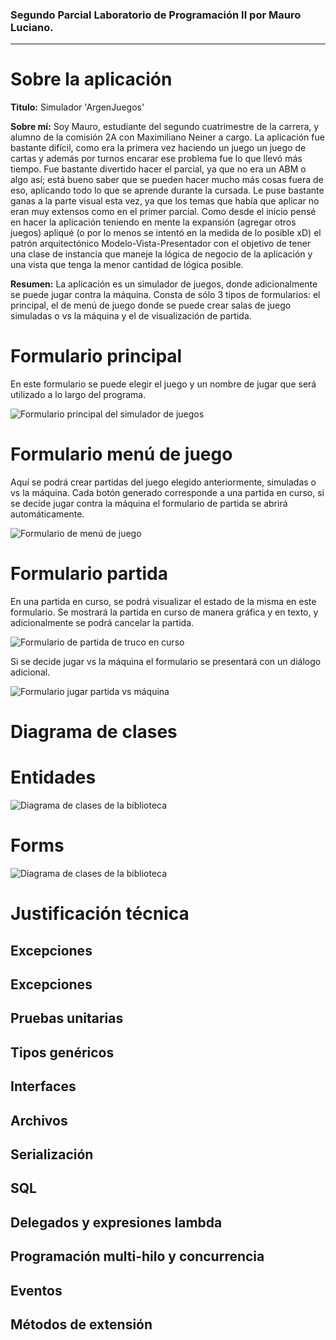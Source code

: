 ### Segundo Parcial Laboratorio de Programación II por Mauro Luciano.
---
# Sobre la aplicación
**Titulo:** Simulador 'ArgenJuegos'

**Sobre mí:** Soy Mauro, estudiante del segundo cuatrimestre de la carrera, y alumno de la comisión 2A con Maximiliano Neiner a cargo. La aplicación fue bastante difícil, como era la primera vez haciendo un juego un juego de cartas y además por turnos encarar ese problema fue lo que llevó más tiempo. Fue bastante divertido hacer el parcial, ya que no era un ABM o algo así; está bueno saber que se pueden hacer mucho más cosas fuera de eso, aplicando todo lo que se aprende durante la cursada. Le puse bastante ganas a la parte visual esta vez, ya que los temas que había que aplicar no eran muy extensos como en el primer parcial. Como desde el inicio pensé en hacer la aplicación teniendo en mente la expansión (agregar otros juegos) apliqué (o por lo menos se intentó en la medida de lo posible xD) el patrón arquitectónico Modelo-Vista-Presentador con el objetivo de tener una clase de instancia que maneje la lógica de negocio de la aplicación y una vista que tenga la menor cantidad de lógica posible.

**Resumen:** La aplicación es un simulador de juegos, donde adicionalmente se puede jugar contra la máquina. Consta de sólo 3 tipos de formularios: el principal, el de menú de juego donde se puede crear salas de juego simuladas o vs la máquina y el de visualización de partida.

# Formulario principal

En este formulario se puede elegir el juego y un nombre de jugar que será utilizado a lo largo del programa.

![Formulario principal del simulador de juegos](docs/form_principal.png)

# Formulario menú de juego

Aquí se podrá crear partidas del juego elegido anteriormente, simuladas o vs la máquina. Cada botón generado corresponde a una partida en curso, si se decide jugar contra la máquina el formulario de partida se abrirá automáticamente.

![Formulario de menú de juego](docs/form_truco.png)

# Formulario partida

En una partida en curso, se podrá visualizar el estado de la misma en este formulario. Se mostrará la partida en curso de manera gráfica y en texto, y adicionalmente se podrá cancelar la partida.

![Formulario de partida de truco en curso](docs/form_partida_truco.png)

Si se decide jugar vs la máquina el formulario se presentará con un diálogo adicional.

![Formulario jugar partida vs máquina](docs/form_jugar_truco.png)

# Diagrama de clases

# Entidades
![Diagrama de clases de la biblioteca](docs/diagrama_clases.png)

# Forms
![Diagrama de clases de la biblioteca](docs/diagrama_forms.png)

# Justificación técnica

## Excepciones

## Excepciones
## Pruebas unitarias
## Tipos genéricos
## Interfaces
## Archivos
## Serialización
## SQL
## Delegados y expresiones lambda
## Programación multi-hilo y concurrencia
## Eventos
## Métodos de extensión
